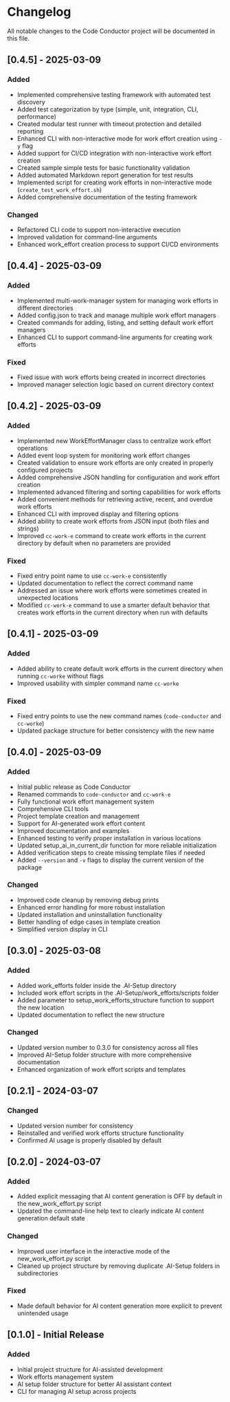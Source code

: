 # Changelog

All notable changes to the Code Conductor project will be documented in this file.

## [0.4.5] - 2025-03-09

### Added
- Implemented comprehensive testing framework with automated test discovery
- Added test categorization by type (simple, unit, integration, CLI, performance)
- Created modular test runner with timeout protection and detailed reporting
- Enhanced CLI with non-interactive mode for work effort creation using `-y` flag
- Added support for CI/CD integration with non-interactive work effort creation
- Created sample simple tests for basic functionality validation
- Added automated Markdown report generation for test results
- Implemented script for creating work efforts in non-interactive mode (`create_test_work_effort.sh`)
- Added comprehensive documentation of the testing framework

### Changed
- Refactored CLI code to support non-interactive execution
- Improved validation for command-line arguments
- Enhanced work_effort creation process to support CI/CD environments

## [0.4.4] - 2025-03-09

### Added
- Implemented multi-work-manager system for managing work efforts in different directories
- Added config.json to track and manage multiple work effort managers
- Created commands for adding, listing, and setting default work effort managers
- Enhanced CLI to support command-line arguments for creating work efforts

### Fixed
- Fixed issue with work efforts being created in incorrect directories
- Improved manager selection logic based on current directory context

## [0.4.2] - 2025-03-09

### Added
- Implemented new WorkEffortManager class to centralize work effort operations
- Added event loop system for monitoring work effort changes
- Created validation to ensure work efforts are only created in properly configured projects
- Added comprehensive JSON handling for configuration and work effort creation
- Implemented advanced filtering and sorting capabilities for work efforts
- Added convenient methods for retrieving active, recent, and overdue work efforts
- Enhanced CLI with improved display and filtering options
- Added ability to create work efforts from JSON input (both files and strings)
- Improved `cc-work-e` command to create work efforts in the current directory by default when no parameters are provided

### Fixed
- Fixed entry point name to use `cc-work-e` consistently
- Updated documentation to reflect the correct command name
- Addressed an issue where work efforts were sometimes created in unexpected locations
- Modified `cc-work-e` command to use a smarter default behavior that creates work efforts in the current directory when run with defaults

## [0.4.1] - 2025-03-09

### Added
- Added ability to create default work efforts in the current directory when running `cc-worke` without flags
- Improved usability with simpler command name `cc-worke`

### Fixed
- Fixed entry points to use the new command names (`code-conductor` and `cc-worke`)
- Updated package structure for better consistency with the new name

## [0.4.0] - 2025-03-09

### Added
- Initial public release as Code Conductor
- Renamed commands to `code-conductor` and `cc-work-e`
- Fully functional work effort management system
- Comprehensive CLI tools
- Project template creation and management
- Support for AI-generated work effort content
- Improved documentation and examples
- Enhanced testing to verify proper installation in various locations
- Updated setup_ai_in_current_dir function for more reliable initialization
- Added verification steps to create missing template files if needed
- Added `--version` and `-v` flags to display the current version of the package

### Changed
- Improved code cleanup by removing debug prints
- Enhanced error handling for more robust installation
- Updated installation and uninstallation functionality
- Better handling of edge cases in template creation
- Simplified version display in CLI

## [0.3.0] - 2025-03-08

### Added
- Added work_efforts folder inside the .AI-Setup directory
- Included work effort scripts in the .AI-Setup/work_efforts/scripts folder
- Added parameter to setup_work_efforts_structure function to support the new location
- Updated documentation to reflect the new structure

### Changed
- Updated version number to 0.3.0 for consistency across all files
- Improved AI-Setup folder structure with more comprehensive documentation
- Enhanced organization of work effort scripts and templates

## [0.2.1] - 2024-03-07

### Changed
- Updated version number for consistency
- Reinstalled and verified work efforts structure functionality
- Confirmed AI usage is properly disabled by default

## [0.2.0] - 2024-03-07

### Added
- Added explicit messaging that AI content generation is OFF by default in the new_work_effort.py script
- Updated the command-line help text to clearly indicate AI content generation default state

### Changed
- Improved user interface in the interactive mode of the new_work_effort.py script
- Cleaned up project structure by removing duplicate .AI-Setup folders in subdirectories

### Fixed
- Made default behavior for AI content generation more explicit to prevent unintended usage

## [0.1.0] - Initial Release

### Added
- Initial project structure for AI-assisted development
- Work efforts management system
- AI setup folder structure for better AI assistant context
- CLI for managing AI setup across projects